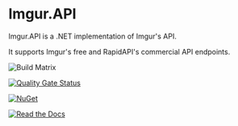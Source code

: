 # Imgur.API
Imgur.API is a .NET implementation of Imgur's API. 

It supports Imgur's free and RapidAPI's commercial API endpoints.

![Build Matrix](https://github.com/DamienDennehy/Imgur.API/workflows/Build%20Matrix/badge.svg)

[![Quality Gate Status](https://sonarcloud.io/api/project_badges/measure?project=ImgurAPI&metric=alert_status)](https://sonarcloud.io/dashboard?id=ImgurAPI)

[![NuGet](https://img.shields.io/nuget/vpre/Imgur.API.svg)](https://www.nuget.org/packages/Imgur.API/)

[![Read the Docs](https://readthedocs.org/projects/imgurapi/badge/?version=latest)](http://imgurapi.readthedocs.org/en/latest/)

